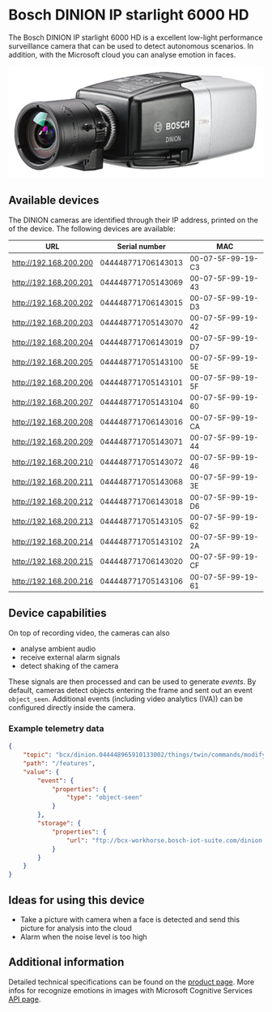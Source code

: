 # Bosch DINION IP starlight 6000 HD

The Bosch DINION IP starlight 6000 HD is a excellent low-light performance surveillance camera that can be used to detect autonomous scenarios. In addition, with the Microsoft cloud you can analyse emotion in faces.

![Bosch DINION IP starlight 6000 HD](images/DINION_IP_starlight_6000_HD.jpg "Bosch DINION IP starlight 6000 HD")

## Available devices

The DINION cameras are identified through their IP address, printed on the of the device. The following devices are available:

| URL                    | Serial number      | MAC               |
|------------------------|--------------------|-------------------|
| http://192.168.200.200 | 044448771706143013 | 00-07-5F-99-19-C3 |
| http://192.168.200.201 | 044448771705143069 | 00-07-5F-99-19-43 |
| http://192.168.200.202 | 044448771706143015 | 00-07-5F-99-19-D3 |
| http://192.168.200.203 | 044448771705143070 | 00-07-5F-99-19-42 |
| http://192.168.200.204 | 044448771706143019 | 00-07-5F-99-19-D7 |
| http://192.168.200.205 | 044448771705143100 | 00-07-5F-99-19-5E |
| http://192.168.200.206 | 044448771705143101 | 00-07-5F-99-19-5F |
| http://192.168.200.207 | 044448771705143104 | 00-07-5F-99-19-60 |
| http://192.168.200.208 | 044448771706143016 | 00-07-5F-99-19-CA |
| http://192.168.200.209 | 044448771705143071 | 00-07-5F-99-19-44 |
| http://192.168.200.210 | 044448771705143072 | 00-07-5F-99-19-46 |
| http://192.168.200.211 | 044448771705143068 | 00-07-5F-99-19-3E |
| http://192.168.200.212 | 044448771706143018 | 00-07-5F-99-19-D6 |
| http://192.168.200.213 | 044448771705143105 | 00-07-5F-99-19-62 |
| http://192.168.200.214 | 044448771705143102 | 00-07-5F-99-19-2A |
| http://192.168.200.215 | 044448771706143020 | 00-07-5F-99-19-CF |
| http://192.168.200.216 | 044448771705143106 | 00-07-5F-99-19-61 |

## Device capabilities

On top of recording video, the cameras can also
- analyse ambient audio
- receive external alarm signals
- detect shaking of the camera

These signals are then processed and can be used to generate _events_. By default, cameras detect objects
entering the frame and sent out an event `object_seen`. Additional events (including video analytics (IVA))
can be configured directly inside the camera.

### Example telemetry data

```json
{
	"topic": "bcx/dinion.044448965910133002/things/twin/commands/modify",
	"path": "/features",
	"value": {
		"event": {
			"properties": {
				"type": "object-seen"
			}
		},
		"storage": {
			"properties": {
				"url": "ftp://bcx-workhorse.bosch-iot-suite.com/dinion.044448965910133002/"
			}
		}
	}
}
```

## Ideas for using this device

- Take a picture with camera when a face is detected and send this picture for analysis into the cloud
- Alarm when the noise level is too high

## Additional information

Detailed technical specifications can be found on the [product page](https://us.boschsecurity.com/en/products/videosystems/ipcameras/hdmpfixedcameras/dinionipstarlight6000hd_1/dinionipstarlight6000hd_1_products_42121).
More infos for recognize emotions in images with Microsoft Cognitive Services [API page](https://www.microsoft.com/cognitive-services/en-us/emotion-api).
